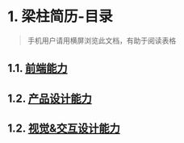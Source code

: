 # 1. 梁柱简历-目录


> 手机用户请用横屏浏览此文档，有助于阅读表格

## 1.1. [前端能力](/md/jianli/web)
## 1.2. [产品设计能力](/md/jianli/product)
## 1.2. [视觉&交互设计能力](/md/jianli/design)